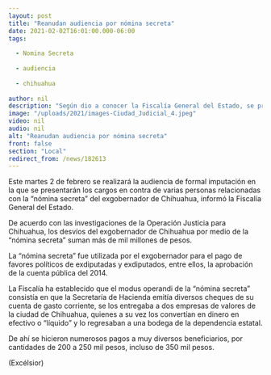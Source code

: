 ```yaml
---
layout: post
title: "Reanudan audiencia por nómina secreta"
date: 2021-02-02T16:01:00.000-06:00
tags:
  
  - Nomina Secreta
  
  - audiencia
  
  - chihuahua
  
author: nil
description: "Según dio a conocer la Fiscalía General del Estado, se presentarán cargos contra sospechosos relacionados en la denominada nomina secreta por presuntos actos de corrupción"
image: "/uploads/2021/images-Ciudad_Judicial_4.jpeg"
video: nil
audio: nil
alt: "Reanudan audiencia por nómina secreta"
front: false
section: "Local"
redirect_from: /news/182613
---
```


Este martes 2 de febrero se realizará la audiencia de formal imputación en la que se presentarán los cargos en contra de varias personas relacionadas con la “nómina secreta” del exgobernador de Chihuahua, informó la Fiscalía General del Estado.

De acuerdo con las investigaciones de la Operación Justicia para Chihuahua, los desvíos del exgobernador de Chihuahua por medio de la “nómina secreta” suman más de mil millones de pesos.

La “nómina secreta” fue utilizada por el exgobernador para el pago de favores políticos de exdiputadas y exdiputados, entre ellos, la aprobación de la cuenta pública del 2014.

La Fiscalía ha establecido que el modus operandi de la “nómina secreta” consistía en que la Secretaría de Hacienda emitía diversos cheques de su cuenta de gasto corriente, se los entregaba a dos empresas de valores de la ciudad de Chihuahua, quienes a su vez los convertían en dinero en efectivo o “líquido” y lo regresaban a una bodega de la dependencia estatal.

De ahí se hicieron numerosos pagos a muy diversos beneficiarios, por cantidades de 200 a 250 mil pesos, incluso de 350 mil pesos.

(Excélsior)